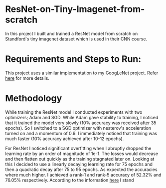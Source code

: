 # ResNet-on-Tiny-Imagenet-from-scratch
In this project I built and trained a ResNet model from scratch on Standford's tiny imagenet dataset which is used in their CNN course.

# Requirements and Steps to Run:
This project uses a similar implementation to my GoogLeNet project. Refer <a href="https://github.com/ankit16-py/GoogLeNet-on-Tiny-ImageNet-from-scratch">here</a> for more details.

# Methodology
While training the ResNet model I conducted experiments with two optimizers; Adam and SGD. While Adam gave stability to training, I noticed that it trained the model very slowly (10% accuracy was received after 35 epochs). So I switched to a SGD optimizer with nesterov's acceleration turned on and a momentum of 0.9. I immediately noticed that training was much faster (10% accuracy achieved after 10-12 epochs). 

For ResNet I noticed significant overfitting when I abruptly dropped the learning rate by an order of magnitude of 1e-1. The losses would decrease and then flatten out quickly as the training stagnated later on. Looking at this I decided to use a linearly decaying learning rate for 75 epochs and then a quadratic decay after 75 to 95 epochs. As expected the accuracies where much higher. I achieved a rank-1 and rank-5 accuracy of 52.32% and 76.05% respectively. According to the information <a href="https://tiny-imagenet.herokuapp.com/">here</a> I stand


